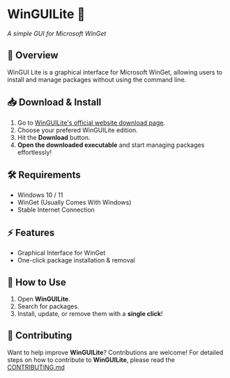 # WinGUILite 🚀
*A simple GUI for Microsoft WinGet*  

## 🌟 Overview  
WinGUI Lite is a graphical interface for Microsoft WinGet, allowing users to install and manage packages without using the command line.  

## 📥 Download & Install  
1. Go to [WinGUILite's official website download page](https://winguilite.github.io).
2. Choose your prefered WinGUILite edition.
3. Hit the **Download** button.
4. **Open the downloaded executable** and start managing packages effortlessly!

## 🛠 Requirements  
- Windows 10 / 11 
- WinGet (Usually Comes With Windows)
- Stable Internet Connection

## ⚡ Features  
- Graphical Interface for WinGet  
- One-click package installation & removal  

## 📝 How to Use  
1. Open **WinGUILite**.  
2. Search for packages.  
3. Install, update, or remove them with a **single click**!

## 🤝 Contributing
Want to help improve **WinGUILite**? Contributions are welcome! 
For detailed steps on how to contribute to **WinGUILite**, please
read the [CONTRIBUTING.md](https://github.com/JimmyPla6z/WinGUILite/blob/main/CONTRIBUTING.md)
